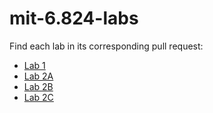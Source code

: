 # mit-6.824-labs

Find each lab in its corresponding pull request:
- [Lab 1](https://github.com/QiuHaohao/mit-6.824-labs/pull/1)
- [Lab 2A](https://github.com/QiuHaohao/mit-6.824-labs/pull/2)
- [Lab 2B](https://github.com/QiuHaohao/mit-6.824-labs/pull/3)
- [Lab 2C](https://github.com/QiuHaohao/mit-6.824-labs/pull/4)
